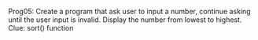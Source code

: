 Prog05: Create a program that ask user to input a number, continue asking until the user input is invalid. Display the number from lowest to highest. Clue: sort() function
